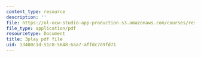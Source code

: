 ```yaml
---
content_type: resource
description: ''
file: https://ol-ocw-studio-app-production.s3.amazonaws.com/courses/res-3-002-collaborative-design-and-creative-expression-with-arduino-microcontrollers-january-iap-2017/13480c1d51c856486aa7affdc7d9fd71_ttuvXdZNcDM.pdf
file_type: application/pdf
resourcetype: Document
title: 3play pdf file
uid: 13480c1d-51c8-5648-6aa7-affdc7d9fd71
---
```

